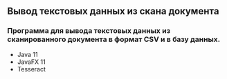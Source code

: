 ## Вывод текстовых данных из скана документа

### Программа для вывода текстовых данных из сканированного документа в формат CSV и в базу данных.

*    Java 11
*    JavaFX 11
*    Tesseract



